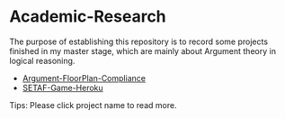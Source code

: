 # Academic-Research
The purpose of establishing this repository is to record some projects finished in my master stage, which are mainly about Argument theory in logical reasoning.

* [Argument-FloorPlan-Compliance](https://github.com/WeiChen0617/Academic-Research/tree/main/Argument-FloorPlan-Compliance)
* [SETAF-Game-Heroku](https://github.com/WeiChen0617/Academic-Research/tree/main/SETAF-Game-Heroku)

Tips:
Please click project name to read more.